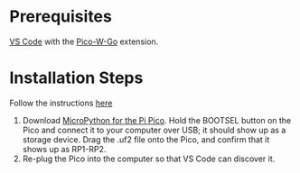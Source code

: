 # Prerequisites
[VS Code](https://code.visualstudio.com/) with the [Pico-W-Go](https://marketplace.visualstudio.com/items?itemName=paulober.pico-w-go) extension.

# Installation Steps
Follow the instructions [here]()

1. Download [MicroPython for the Pi Pico](https://micropython.org/download/rp2-pico/). Hold the BOOTSEL button on the Pico and connect it to your computer over USB; it should show up as a storage device. Drag the .uf2 file onto the Pico, and confirm that it shows up as RP1-RP2.
2. Re-plug the Pico into the computer so that VS Code can discover it.